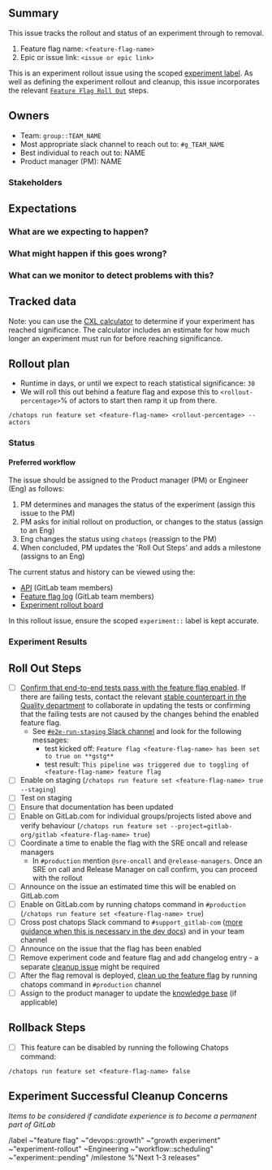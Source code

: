 <!-- Title suggestion: [Experiment Rollout] feature-flag-name - description of experiment -->

## Summary

This issue tracks the rollout and status of an experiment through to removal.

1. Feature flag name: `<feature-flag-name>`
1. Epic or issue link: `<issue or epic link>`

This is an experiment rollout issue
using the scoped [experiment label](https://about.gitlab.com/handbook/engineering/development/growth/experimentation/#experiment-rollout-issue). 
As well as defining the experiment rollout and cleanup, this issue incorporates the relevant 
[`Feature Flag Roll Out`](https://gitlab.com/gitlab-org/gitlab/-/edit/master/.gitlab/issue_templates/Feature%20Flag%20Roll%20Out.md) steps. 

## Owners

- Team: `group::TEAM_NAME`
- Most appropriate slack channel to reach out to: `#g_TEAM_NAME`
- Best individual to reach out to: NAME
- Product manager (PM): NAME

### Stakeholders

<!--
Are there any other stages or teams involved that need to be kept in the loop?

- PM: Name
- Group: `group::TEAM_NAME`
- The Support Team
- The Delivery Team
-->

## Expectations

### What are we expecting to happen?

<!-- Describe the expected outcome when rolling out this experiment. -->

### What might happen if this goes wrong?

<!-- Any MRs that need to be rolled back? Communication that needs to happen? What are some things you can think of that could go wrong - data loss or broken pages? -->

### What can we monitor to detect problems with this?

<!-- Which dashboards from https://dashboards.gitlab.net are most relevant? -->

## Tracked data
<!-- brief description or link to issue or Sisense dashboard -->

Note: you can use the [CXL calculator](https://cxl.com/ab-test-calculator/) to determine if your experiment has reached significance. The calculator includes an estimate for how much longer an experiment must run for before reaching significance.

## Rollout plan
<!-- Add an overview and method for modifying the feature flag -->

- Runtime in days, or until we expect to reach statistical significance: `30`
- We will roll this out behind a feature flag and expose this to `<rollout-percentage>`% of actors to start then ramp it up from there.

`/chatops run feature set <feature-flag-name> <rollout-percentage> --actors`

### Status


#### Preferred workflow

The issue should be assigned to the Product manager (PM) or Engineer (Eng) as follows:

1. PM determines and manages the status of the experiment (assign this issue to the PM)
1. PM asks for initial rollout on production, or changes to the status (assign to an Eng)
1. Eng changes the status using `chatops` (reassign to the PM)
1. When concluded, PM updates the 'Roll Out Steps' and adds a milestone (assigns to an Eng)

The current status and history can be viewed using the: 

- [API](https://gitlab.com/api/v4/experiments) (GitLab team members)
- [Feature flag log](https://gitlab.com/gitlab-com/gl-infra/feature-flag-log/-/issues?scope=all&utf8=%E2%9C%93&state=all) (GitLab team members)
- [Experiment rollout board](https://gitlab.com/groups/gitlab-org/-/boards/1352542)

In this rollout issue, ensure the scoped `experiment::` label is kept accurate.

### Experiment Results
<!-- update when experiment in/validated, set the scoped `~experiment::` status accordingly -->

## Roll Out Steps

- [ ] [Confirm that end-to-end tests pass with the feature flag enabled](https://docs.gitlab.com/ee/development/testing_guide/end_to_end/feature_flags.html#confirming-that-end-to-end-tests-pass-with-a-feature-flag-enabled). If there are failing tests, contact the relevant [stable counterpart in the Quality department](https://about.gitlab.com/handbook/engineering/quality/#individual-contributors) to collaborate in updating the tests or confirming that the failing tests are not caused by the changes behind the enabled feature flag.
  - See [`#e2e-run-staging` Slack channel](https://gitlab.enterprise.slack.com/archives/CBS3YKMGD) and look for the following messages:
    - test kicked off: `Feature flag <feature-flag-name> has been set to true on **gstg**`
    - test result: `This pipeline was triggered due to toggling of <feature-flag-name> feature flag`
- [ ] Enable on staging (`/chatops run feature set <feature-flag-name> true --staging`)
- [ ] Test on staging
- [ ] Ensure that documentation has been updated
- [ ] Enable on GitLab.com for individual groups/projects listed above and verify behaviour  (`/chatops run feature set --project=gitlab-org/gitlab <feature-flag-name> true`)
- [ ] Coordinate a time to enable the flag with the SRE oncall and release managers
  - In `#production` mention `@sre-oncall` and `@release-managers`. Once an SRE on call and Release Manager on call confirm, you can proceed with the rollout
- [ ] Announce on the issue an estimated time this will be enabled on GitLab.com
- [ ] Enable on GitLab.com by running chatops command in `#production` (`/chatops run feature set <feature-flag-name> true`)
- [ ] Cross post chatops Slack command to `#support_gitlab-com` ([more guidance when this is necessary in the dev docs](https://docs.gitlab.com/ee/development/feature_flags/controls.html#where-to-run-commands)) and in your team channel
- [ ] Announce on the issue that the flag has been enabled
- [ ] Remove experiment code and feature flag and add changelog entry - a separate [cleanup issue](https://gitlab.com/gitlab-org/gitlab/-/issues/new?issuable_template=Experiment%20Successful%20Cleanup) might be required
- [ ] After the flag removal is deployed, [clean up the feature flag](https://docs.gitlab.com/ee/development/feature_flags/controls.html#cleaning-up) by running chatops command in `#production` channel
- [ ] Assign to the product manager to update the [knowledge base](https://about.gitlab.com/direction/growth/#growth-insights-knowledge-base) (if applicable)

## Rollback Steps

- [ ] This feature can be disabled by running the following Chatops command:

```
/chatops run feature set <feature-flag-name> false
```

## Experiment Successful Cleanup Concerns

_Items to be considered if candidate experience is to become a permanent part of GitLab_

<!-- 
Add a list of items raised during MR review or otherwise that may need further thought/consideration
before becoming permanent parts of the product.

Example: https://gitlab.com/gitlab-org/gitlab/-/merge_requests/70451#note_727246104
-->

/label ~"feature flag" ~"devops::growth" ~"growth experiment" ~"experiment-rollout" ~Engineering ~"workflow::scheduling" ~"experiment::pending"
/milestone %"Next 1-3 releases" 
